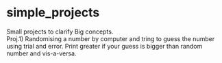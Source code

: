 # simple_projects
Small projects to clarify Big concepts.
<br>
Proj.1) Randomising a number by computer and tring to guess the number using trial and error. Print greater if your guess is bigger than random number and vis-a-versa.
